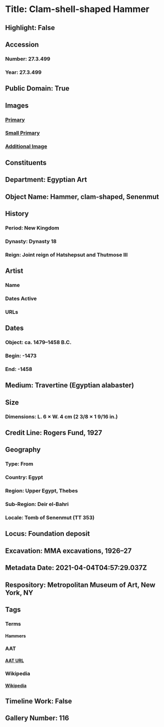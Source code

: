 # Title: Clam-shell-shaped Hammer
## Highlight: False
## Accession
### Number: 27.3.499
### Year: 27.3.499
## Public Domain: True
## Images
### [Primary](https://images.metmuseum.org/CRDImages/eg/original/LC-27_3_499_EGDP024576.jpg)
### [Small Primary](https://images.metmuseum.org/CRDImages/eg/web-large/LC-27_3_499_EGDP024576.jpg)
### [Additional Image](https://images.metmuseum.org/CRDImages/eg/original/LC-27_3_499_EGDP024575.jpg)
## Constituents
## Department: Egyptian Art
## Object Name: Hammer, clam-shaped, Senenmut
## History
### Period: New Kingdom
### Dynasty: Dynasty 18
### Reign: Joint reign of Hatshepsut and Thutmose III
## Artist
### Name
### Dates Active
### URLs
## Dates
### Object: ca. 1479–1458 B.C.
### Begin: -1473
### End: -1458
## Medium: Travertine (Egyptian alabaster)
## Size
### Dimensions: L. 6 × W. 4 cm (2 3/8 × 1 9/16 in.)
## Credit Line: Rogers Fund, 1927
## Geography
### Type: From
### Country: Egypt
### Region: Upper Egypt, Thebes
### Sub-Region: Deir el-Bahri
### Locale: Tomb of Senenmut (TT 353)
## Locus: Foundation deposit
## Excavation: MMA excavations, 1926–27
## Metadata Date: 2021-04-04T04:57:29.037Z
## Respository: Metropolitan Museum of Art, New York, NY
## Tags
### Terms
#### Hammers
### AAT
#### [AAT URL](http://vocab.getty.edu/page/aat/300024823)
### Wikipedia
#### [Wikipedia]()
## Timeline Work: False
## Gallery Number: 116